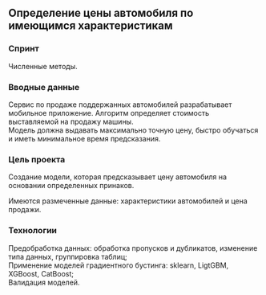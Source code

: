 ## Определение цены автомобиля по имеющимся характеристикам

### Спринт 
Численные методы.

### Вводные данные

Сервис по продаже поддержанных автомобилей разрабатывает мобильное приложение. Алгоритм определяет стоимость выставляемой на продажу машины.  
Модель должна выдавать максимально точную цену, быстро обучаться и иметь минимальное время предсказания.  

### Цель проекта

Создание модели, которая предсказывает цену автомобиля на основании определенных принаков.

Имеются размеченные данные: характеристики автомобилей и цена продажи.

### Технологии

Предобработка данных: обработка пропусков и дубликатов, изменение типа данных, группировка таблиц;  
Применение моделей градиентного бустинга: sklearn, LigtGBM, XGBoost, CatBoost;  
Валидация моделей.

